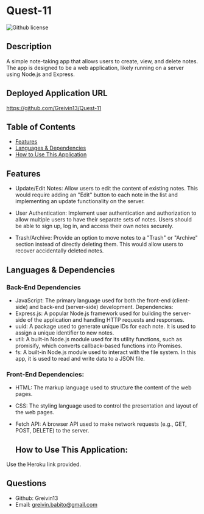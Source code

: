 # Quest-11
  ![Github license](https://img.shields.io/badge/license--blue.svg)
  ## Description
A simple note-taking app that allows users to create, view, and delete notes. The app is designed to be a web application, likely running on a server using Node.js and Express.
## Deployed Application URL

https://github.com/Greivin13/Quest-11

  ## Table of Contents
  * [Features](#features)
  * [Languages & Dependencies](#languagesanddependencies)
  * [How to Use This Application](#HowtoUseThisApplication)

  ## Features
- Update/Edit Notes: Allow users to edit the content of existing notes. This would require adding an "Edit" button to each note in the list and implementing an update functionality on the server.

 - User Authentication: Implement user authentication and authorization to allow multiple users to have their separate sets of notes. Users should be able to sign up, log in, and access their own notes securely.

 - Trash/Archive: Provide an option to move notes to a "Trash" or "Archive" section instead of directly deleting them. This would allow users to recover accidentally deleted notes.

  ## Languages & Dependencies
  ### Back-End Dependencies
- JavaScript: The primary language used for both the front-end (client-side) and back-end (server-side) development.
Dependencies:
- Express.js: A popular Node.js framework used for building the server-side of the application and handling HTTP requests and responses.
- uuid: A package used to generate unique IDs for each note. It is used to assign a unique identifier to new notes.
- util: A built-in Node.js module used for its utility functions, such as promisify, which converts callback-based functions into Promises.
- fs: A built-in Node.js module used to interact with the file system. In this app, it is used to read and write data to a JSON file.
### Front-End Dependencies:
- HTML: The markup language used to structure the content of the web pages.
- CSS: The styling language used to control the presentation and layout of the web pages.
- Fetch API: A browser API used to make network requests (e.g., GET, POST, DELETE) to the server.

  ## How to Use This Application:
Use the Heroku link provided. 

## Questions 
- Github: Greivin13
- Email: greivin.babito@gmail.com
  
  